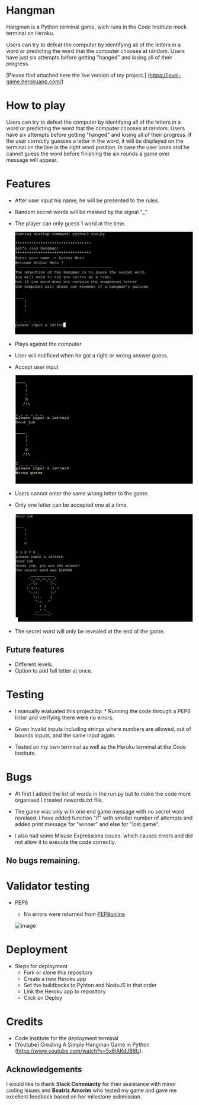 # Hangman

Hangman is a Python terminal game, wich runs in the Code Institute mock terminal on Heroku.

Users can try to defeat the computer by identifying all of the letters in a word or predicting the word that the computer chooses at random.
Users have just six attempts before getting "hanged" and losing all of their progress.

[Please find attached here the live version of my project.] (https://level-game.herokuapp.com/)

# How to play
Users can try to defeat the computer by identifying all of the letters in a word or predicting the word that the computer chooses at random.
Users have six attempts before getting "hanged" and losing all of their progress.
If the user correctly guesses a letter in the word, it  will be displayed on the terminal on the line in the right word position.
In case the user loses and he cannot guess the word before finishing the six rounds a game over message will appear. 


# Features

* After user input his name, he will be presented to the rules. 
* Random secret words will be masked by the signal "_". 
* The player can only guess 1 word at the time.

    ![image](/assets/images/firstimg.png)

* Plays against the computer
* User will notificed when he got a right or wrong answer guess.
* Accept user input

    ![image](/assets/images/a02.png)

* Users cannot enter the same wrong letter to the game.
* Only one letter can be accepted one at a time.

   ![image](/assets/images/a03.png)

* The secret word will only be revealed at the end of the game.

## Future features
  * Different levels.
  * Option to add full letter at once.


# Testing

* I manually evaluated this project by: * Running the code through a PEP8 linter and verifying there were no     errors.

* Given Invalid inputs including strings where numbers are allowed, out of bounds inputs, and the same input again.

* Tested on my own terminal as well as the Heroku terminal at the Code Institute.

# Bugs

* At first I added the list of words in the run.py but to make the code more organised I created newords.txt file. 

* The game was only with one end game message with no secret word revelaed. I have added function "if" with smaller number of attempts and added print message for "winner" and else for "lost game".

* I also had some Misuse Expressions issues. which causes errors and did not allow it to execute the code correctly.


## No bugs remaining.

# Validator testing
  * PEP8 
    * No errors were returned from [PEP8online](http://pep8online.com/)

    ![image](/assets/images/a01.png)

# Deployment
  * Steps for deployment
    * Fork or clone this repository
    * Create a new Heroku app
    * Set the buildbacks to Pyhton and NodeJS in that order
    * Link the Heroku app to repository
    * Click on Deploy

# Credits
  * Code Institute for the deployment terminal
  * [Youtube] Creating A Simple Hangman Game in Python (https://www.youtube.com/watch?v=5x6iAKdJB6U).

  ## Acknowledgements
I would like to thank **Slack Community** for their assistance with minor coding issues and **Beatriz Amorim** who tested my game and gave me excellent feedback based on her milestone submission.

  

